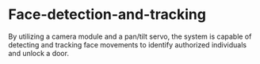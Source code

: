 # Face-detection-and-tracking
By utilizing a camera module and a pan/tilt servo, the system is capable of detecting and tracking face movements to identify authorized individuals and unlock a door.

